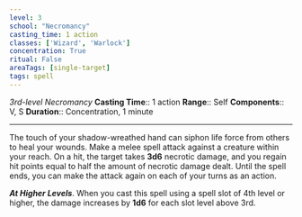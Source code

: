 ```yaml
---
level: 3
school: "Necromancy"
casting_time: 1 action
classes: ['Wizard', 'Warlock']
concentration: True
ritual: False
areaTags: [single-target]
tags: spell
---
```


_3rd-level Necromancy_
**Casting Time**:: 1 action
**Range**:: Self
**Components**:: V, S
**Duration**:: Concentration, 1 minute

---

The touch of your shadow-wreathed hand can siphon life force from others to heal your wounds. Make a melee spell attack against a creature within your reach. On a hit, the target takes **3d6** necrotic damage, and you regain hit points equal to half the amount of necrotic damage dealt. Until the spell ends, you can make the attack again on each of your turns as an action.


**_At Higher Levels_**. When you cast this spell using a spell slot of 4th level or higher, the damage increases by **1d6** for each slot level above 3rd.


